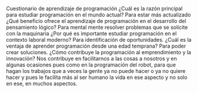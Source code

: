  Cuestionario de aprendizaje de programación
¿Cuál es la razón principal para estudiar programación en el mundo actual?
Para estar más actualizado
¿Qué beneficio ofrece el aprendizaje de programación en el desarrollo del pensamiento lógico?
Para mental mente resolver problemas que se solicite con la maquinaria 
¿Por qué es importante estudiar programación en el contexto laboral moderno? Para identificación de oportunidades.
¿Cuál es la ventaja de aprender programación desde una edad temprana? Para poder crear soluciones.
¿Cómo contribuye la programación al emprendimiento y la innovación?  Nos contribuye en facilitarnos a las cosas a nosotros y en algunas ocasiones pues como en la programación del robot,  para que hagan los trabajos que a veces la gente ya no puede hacer o ya no quiere hacer  y pues le facilita más al ser humano la vida en ese aspecto y no solo en ese, en muchos aspectos.
